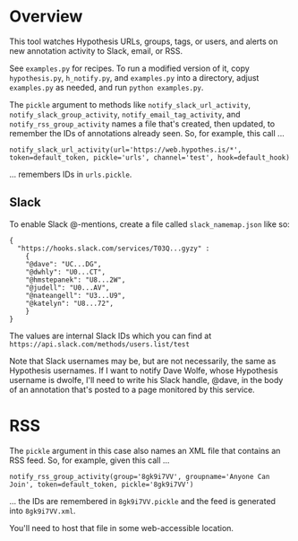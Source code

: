 # Overview

This tool watches Hypothesis URLs, groups, tags, or users, and alerts on new annotation activity to Slack, email, or RSS.

See `examples.py` for recipes. To run a modified version of it, copy `hypothesis.py`, `h_notify.py`, and `examples.py` into a directory, adjust `examples.py` as needed, and run `python examples.py`.

The `pickle` argument to methods like `notify_slack_url_activity`, `notify_slack_group_activity`, `notify_email_tag_activity`, and `notify_rss_group_activity` names a file that's created, then updated, to remember the IDs of annotations already seen. So, for example, this call ...

 `notify_slack_url_activity(url='https://web.hypothes.is/*', token=default_token, pickle='urls', channel='test', hook=default_hook)`
 
 ... remembers IDs in `urls.pickle`.

## Slack

To enable Slack @-mentions, create a file called `slack_namemap.json` like so:

```
{
  "https://hooks.slack.com/services/T03Q...gyzy" :
    {
    "@dave": "UC...DG",
    "@dwhly": "U0...CT",
    "@hmstepanek": "U8...2W",
    "@judell": "U0...AV",
    "@nateangell": "U3...U9",
    "@katelyn": "U8...72",
    }
}
```

The values are internal Slack IDs which you can find at `https://api.slack.com/methods/users.list/test`

Note that Slack usernames may be, but are not necessarily, the same as Hypothesis usernames. If I want to notify Dave Wolfe, whose Hypothesis username is dwolfe, I'll need to write his Slack handle, @dave, in the body of an annotation that's posted to a page monitored by this service.

# RSS

The `pickle` argument in this case also names an XML file that contains an RSS feed. So, for example, given this call ...

`notify_rss_group_activity(group='8gk9i7VV', groupname='Anyone Can Join', token=default_token, pickle='8gk9i7VV')`

... the IDs are remembered in `8gk9i7VV.pickle` and the feed is generated into `8gk9i7VV.xml`. 

You'll need to host that file in some web-accessible location.


